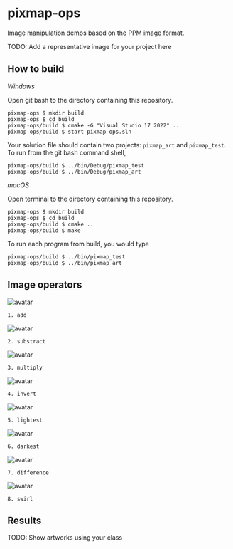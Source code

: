 # pixmap-ops

Image manipulation demos based on the PPM image format.

TODO: Add a representative image for your project here

## How to build

*Windows*

Open git bash to the directory containing this repository.

```
pixmap-ops $ mkdir build
pixmap-ops $ cd build
pixmap-ops/build $ cmake -G "Visual Studio 17 2022" ..
pixmap-ops/build $ start pixmap-ops.sln
```

Your solution file should contain two projects: `pixmap_art` and `pixmap_test`.
To run from the git bash command shell, 

```
pixmap-ops/build $ ../bin/Debug/pixmap_test
pixmap-ops/build $ ../bin/Debug/pixmap_art
```

*macOS*

Open terminal to the directory containing this repository.

```
pixmap-ops $ mkdir build
pixmap-ops $ cd build
pixmap-ops/build $ cmake ..
pixmap-ops/build $ make
```

To run each program from build, you would type

```
pixmap-ops/build $ ../bin/pixmap_test
pixmap-ops/build $ ../bin/pixmap_art
```

## Image operators

![avatar](/images/earth-add-soup.png)
```
1. add
```


![avatar](/images/earth-substract-soup.png)
```
2. substract
```

![avatar](/images/earth-multiply-soup.png)
```
3. multiply
```

![avatar](/images/earth-invert.png)
```
4. invert
```

![avatar](/images/earth-lightest-soup.png)
```
5. lightest
```

![avatar](/images/earth-darkest-soup.png)
```
6. darkest
```

![avatar](/images/earth-difference-soup.png)
```
7. difference 
```

![avatar](/images/earth-swirl.png)
```
8. swirl
```


## Results

TODO: Show artworks using your class

